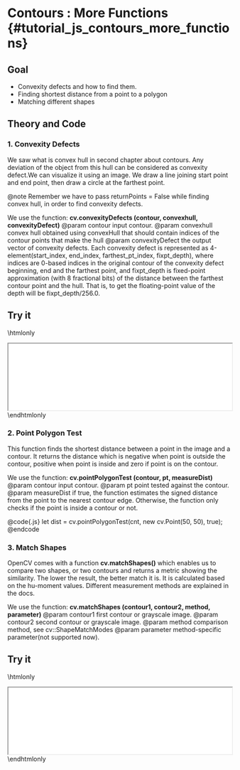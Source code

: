 Contours : More Functions {#tutorial_js_contours_more_functions}
=========================

Goal
----

-   Convexity defects and how to find them.
-   Finding shortest distance from a point to a polygon
-   Matching different shapes

Theory and Code
---------------

### 1. Convexity Defects

We saw what is convex hull in second chapter about contours. Any deviation of the object from this
hull can be considered as convexity defect.We can visualize it using an image. We draw a
line joining start point and end point, then draw a circle at the farthest point.

@note Remember we have to pass returnPoints = False while finding convex hull, in order to find
convexity defects.

We use the function: **cv.convexityDefects (contour, convexhull, convexityDefect)**
@param contour              input contour.
@param convexhull           convex hull obtained using convexHull that should contain indices of the contour points that make the hull
@param convexityDefect      the output vector of convexity defects. Each convexity defect is represented as 4-element(start_index, end_index, farthest_pt_index, fixpt_depth), where indices are 0-based indices in the original contour of the convexity defect beginning, end and the farthest point, and fixpt_depth is fixed-point approximation (with 8 fractional bits) of the distance between the farthest contour point and the hull. That is, to get the floating-point value of the depth will be fixpt_depth/256.0.

Try it
------

\htmlonly
<iframe src="../../js_contours_more_functions_convexityDefects.html" width="100%"
        onload="this.style.height=this.contentDocument.body.scrollHeight +'px';">
</iframe>
\endhtmlonly

### 2. Point Polygon Test

This function finds the shortest distance between a point in the image and a contour. It returns the
distance which is negative when point is outside the contour, positive when point is inside and zero
if point is on the contour.

We use the function: **cv.pointPolygonTest (contour, pt, measureDist)**
@param contour      input contour.
@param pt           point tested against the contour.
@param measureDist  if true, the function estimates the signed distance from the point to the nearest contour edge. Otherwise, the function only checks if the point is inside a contour or not.

@code{.js}
let dist = cv.pointPolygonTest(cnt, new cv.Point(50, 50), true);
@endcode

### 3. Match Shapes

OpenCV comes with a function **cv.matchShapes()** which enables us to compare two shapes, or two
contours and returns a metric showing the similarity. The lower the result, the better match it is.
It is calculated based on the hu-moment values. Different measurement methods are explained in the
docs.

We use the function: **cv.matchShapes (contour1, contour2, method, parameter)**
@param contour1      first contour or grayscale image.
@param contour2      second contour or grayscale image.
@param method        comparison method, see cv::ShapeMatchModes
@param parameter     method-specific parameter(not supported now).

Try it
------

\htmlonly
<iframe src="../../js_contours_more_functions_shape.html" width="100%"
        onload="this.style.height=this.contentDocument.body.scrollHeight +'px';">
</iframe>
\endhtmlonly